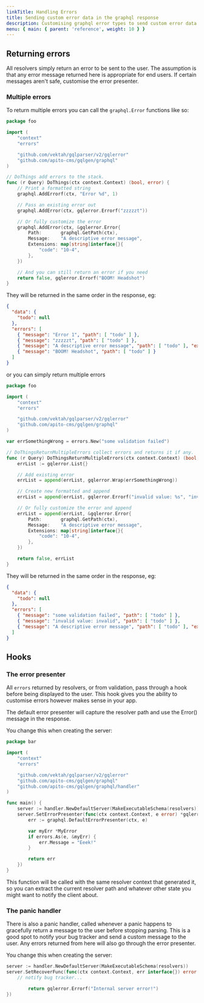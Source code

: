 ```yaml
---
linkTitle: Handling Errors
title: Sending custom error data in the graphql response
description: Customising graphql error types to send custom error data back to the client using gqlgen.
menu: { main: { parent: 'reference', weight: 10 } }
---
```


## Returning errors

All resolvers simply return an error to be sent to the user. The assumption is that any error message returned
here is appropriate for end users. If certain messages aren't safe, customise the error presenter.

### Multiple errors

To return multiple errors you can call the `graphql.Error` functions like so:

```go
package foo

import (
	"context"
	"errors"

	"github.com/vektah/gqlparser/v2/gqlerror"
	"github.com/apito-cms/gqlgen/graphql"
)

// DoThings add errors to the stack.
func (r Query) DoThings(ctx context.Context) (bool, error) {
	// Print a formatted string
	graphql.AddErrorf(ctx, "Error %d", 1)

	// Pass an existing error out
	graphql.AddError(ctx, gqlerror.Errorf("zzzzzt"))

	// Or fully customize the error
	graphql.AddError(ctx, &gqlerror.Error{
		Path:       graphql.GetPath(ctx),
		Message:    "A descriptive error message",
		Extensions: map[string]interface{}{
			"code": "10-4",
		},
	})

	// And you can still return an error if you need
	return false, gqlerror.Errorf("BOOM! Headshot")
}
```

They will be returned in the same order in the response, eg:
```json
{
  "data": {
    "todo": null
  },
  "errors": [
    { "message": "Error 1", "path": [ "todo" ] },
    { "message": "zzzzzt", "path": [ "todo" ] },
    { "message": "A descriptive error message", "path": [ "todo" ], "extensions": { "code": "10-4" } },
    { "message": "BOOM! Headshot", "path": [ "todo" ] }
  ]
}
```

or you can simply return multiple errors

```go
package foo

import (
	"context"
	"errors"

	"github.com/vektah/gqlparser/v2/gqlerror"
	"github.com/apito-cms/gqlgen/graphql"
)

var errSomethingWrong = errors.New("some validation failed")

// DoThingsReturnMultipleErrors collect errors and returns it if any.
func (r Query) DoThingsReturnMultipleErrors(ctx context.Context) (bool, error) {
	errList := gqlerror.List{}

	// Add existing error
	errList = append(errList, gqlerror.Wrap(errSomethingWrong))

	// Create new formatted and append
	errList = append(errList, gqlerror.Errorf("invalid value: %s", "invalid"))

	// Or fully customize the error and append
	errList = append(errList, &gqlerror.Error{
		Path:       graphql.GetPath(ctx),
		Message:    "A descriptive error message",
		Extensions: map[string]interface{}{
			"code": "10-4",
		},
	})

	return false, errList
}
```

They will be returned in the same order in the response, eg:
```json
{
  "data": {
    "todo": null
  },
  "errors": [
    { "message": "some validation failed", "path": [ "todo" ] },
    { "message": "invalid value: invalid", "path": [ "todo" ] },
    { "message": "A descriptive error message", "path": [ "todo" ], "extensions": { "code": "10-4" } },
  ]
}
```

## Hooks

### The error presenter

All `errors` returned by resolvers, or from validation, pass through a hook before being displayed to the user.
This hook gives you the ability to customise errors however makes sense in your app.

The default error presenter will capture the resolver path and use the Error() message in the response.

You change this when creating the server:
```go
package bar

import (
	"context"
	"errors"

	"github.com/vektah/gqlparser/v2/gqlerror"
	"github.com/apito-cms/gqlgen/graphql"
	"github.com/apito-cms/gqlgen/graphql/handler"
)

func main() {
	server := handler.NewDefaultServer(MakeExecutableSchema(resolvers))
	server.SetErrorPresenter(func(ctx context.Context, e error) *gqlerror.Error {
		err := graphql.DefaultErrorPresenter(ctx, e)

		var myErr *MyError
		if errors.As(e, &myErr) {
			err.Message = "Eeek!"
		}

		return err
	})
}

```

This function will be called with the same resolver context that generated it, so you can extract the
current resolver path and whatever other state you might want to notify the client about.


### The panic handler

There is also a panic handler, called whenever a panic happens to gracefully return a message to the user before
stopping parsing. This is a good spot to notify your bug tracker and send a custom message to the user. Any errors
returned from here will also go through the error presenter.

You change this when creating the server:
```go
server := handler.NewDefaultServer(MakeExecutableSchema(resolvers))
server.SetRecoverFunc(func(ctx context.Context, err interface{}) error {
    // notify bug tracker...

		return gqlerror.Errorf("Internal server error!")
})
```


